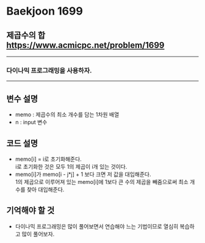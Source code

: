 Baekjoon 1699
=============
제곱수의 합  <https://www.acmicpc.net/problem/1699>
---------------
- - -
### 다이나믹 프로그래밍을 사용하자.
- - -
## 변수 설명
- memo : 제곱수의 최소 개수를 담는 1차원 배열
- n : input 변수

## 코드 설명
- memo[i] = i로 초기화해준다.  
i로 초기화한 것은 모두 1의 제곱이 i개 있는 것이다.
- memo[i]가 memo[i - j*j] + 1 보다 크면 저 값을 대입해준다.  
1의 제곱으로 이루어져 있는 memo[i]에 1보다 큰 수의 제곱을 빼줌으로써 최소 개수를 찾아 대입해준다.
## 기억해야 할 것
- 다이나믹 프로그래밍은 많이 풀어보면서 연습해야 느는 기법이므로 열심히 복습하고 많이 풀어보자.
